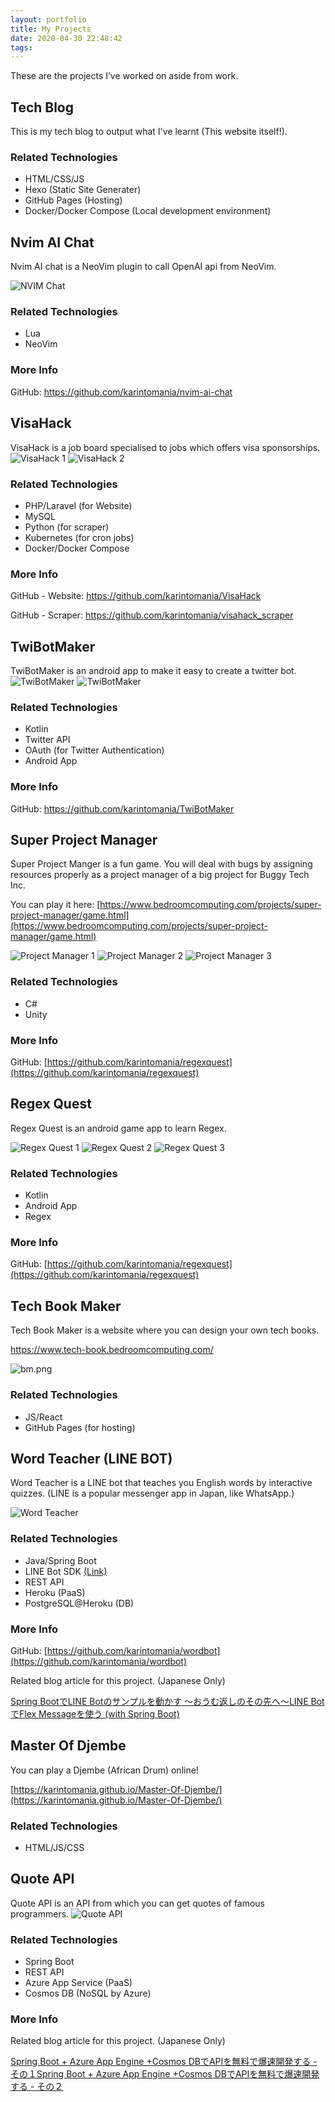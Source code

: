 ```yaml
---
layout: portfolio
title: My Projects
date: 2020-04-30 22:48:42
tags:
---
```

These are the projects I’ve worked on aside from work.

## Tech Blog

This is my tech blog to output what I've learnt (This website itself!).

### Related Technologies

- HTML/CSS/JS
- Hexo (Static Site Generater)
- GitHub Pages (Hosting)
- Docker/Docker Compose (Local development environment)

## Nvim AI Chat

Nvim AI chat is a NeoVim plugin to call OpenAI api from NeoVim.

![NVIM Chat](https://www.bedroomcomputing.com/portfolio/img/nvim/nvim.gif)

### Related Technologies

- Lua
- NeoVim

### More Info

GitHub: https://github.com/karintomania/nvim-ai-chat

## VisaHack

VisaHack is a job board specialised to jobs which offers visa sponsorships.
![VisaHack 1](https://www.bedroomcomputing.com/portfolio/img/vh/visahack_1.png)
![VisaHack 2](https://www.bedroomcomputing.com/portfolio/img/vh/visahack_2.png)

### Related Technologies

- PHP/Laravel (for Website)
- MySQL
- Python (for scraper)
- Kubernetes (for cron jobs)
- Docker/Docker Compose

### More Info

GitHub - Website: https://github.com/karintomania/VisaHack

GitHub - Scraper: https://github.com/karintomania/visahack_scraper

## TwiBotMaker

TwiBotMaker is an android app to make it easy to create a twitter bot.
![TwiBotMaker](https://www.bedroomcomputing.com/portfolio/img/twibot/01.png)
![TwiBotMaker](https://www.bedroomcomputing.com/portfolio/img/twibot/main_en_frame.png)

### Related Technologies

- Kotlin
- Twitter API
- OAuth (for Twitter Authentication)
- Android App

### More Info

GitHub: https://github.com/karintomania/TwiBotMaker

## Super Project Manager

Super Project Manger is a fun game. You will deal with bugs by assigning resources properly as a project manager of a big project for Buggy Tech Inc.

You can play it here: [https://www.bedroomcomputing.com/projects/super-project-manager/game.html](https://www.bedroomcomputing.com/projects/super-project-manager/game.html)

![Project Manager 1](https://www.bedroomcomputing.com/portfolio/img/spm/pm1.png)
![Project Manager 2](https://www.bedroomcomputing.com/portfolio/img/spm/pm2.png)
![Project Manager 3](https://www.bedroomcomputing.com/portfolio/img/spm/pm3.png)

### Related Technologies

- C#
- Unity

### More Info

GitHub: [https://github.com/karintomania/regexquest](https://github.com/karintomania/regexquest)

## Regex Quest

Regex Quest is an android game app to learn Regex.

![Regex Quest 1](https://www.bedroomcomputing.com/portfolio/img/regex/reg1.jpg)
![Regex Quest 2](https://www.bedroomcomputing.com/portfolio/img/regex/reg2.jpg)
![Regex Quest 3](https://www.bedroomcomputing.com/portfolio/img/regex/reg3.jpg)

### Related Technologies

- Kotlin
- Android App
- Regex

### More Info

GitHub: [https://github.com/karintomania/regexquest](https://github.com/karintomania/regexquest)

## Tech Book Maker

Tech Book Maker is a website where you can design your own tech books.

https://www.tech-book.bedroomcomputing.com/

![bm.png](https://www.bedroomcomputing.com/portfolio/img/bm.png)

### Related Technologies

- JS/React
- GitHub Pages (for hosting)

## Word Teacher (LINE BOT)

Word Teacher is a LINE bot that teaches you English words by interactive quizzes.
(LINE is a popular messenger app in Japan, like WhatsApp.)

![Word Teacher](https://www.bedroomcomputing.com/portfolio/img/linebot.gif)

### Related Technologies

- Java/Spring Boot
- LINE Bot SDK [(Link)](https://github.com/line/line-bot-sdk-java)
- REST API
- Heroku (PaaS)
- PostgreSQL@Heroku (DB)

### More Info

GitHub: [https://github.com/karintomania/wordbot](https://github.com/karintomania/wordbot)

Related blog article for this project. (Japanese Only)

[Spring BootでLINE Botのサンプルを動かす 〜おうむ返しのその先へ〜](https://www.notion.so/tech-memo/2020/04/2020-0408-linebot/)[LINE BotでFlex Messageを使う (with Spring Boot)](https://www.notion.so/tech-memo/2020/04/2020-0415-flexMessage/)

## Master Of Djembe

You can play a Djembe (African Drum) online!

[https://karintomania.github.io/Master-Of-Djembe/](https://karintomania.github.io/Master-Of-Djembe/)

### Related Technologies
- HTML/JS/CSS

## Quote API

Quote API is an API from which you can get quotes of famous programmers.
![Quote API](https://www.bedroomcomputing.com/portfolio/img/GET.gif)

### Related Technologies

- Spring Boot
- REST API
- Azure App Service (PaaS)
- Cosmos DB (NoSQL by Azure)

### More Info

Related blog article for this project. (Japanese Only)

[Spring Boot + Azure App Engine +Cosmos DBでAPIを無料で爆速開発する - その１](https://www.notion.so/tech-memo/2020/04/2020-0430-springboot-azure-1/)[Spring Boot + Azure App Engine +Cosmos DBでAPIを無料で爆速開発する - その２](https://www.notion.so/tech-memo/2020/04/2020-0430-springboot-azure-2/)
